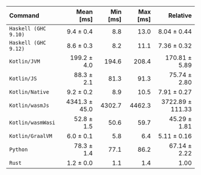 | Command | Mean [ms] | Min [ms] | Max [ms] | Relative |
|:---|---:|---:|---:|---:|
| `Haskell (GHC 9.10)` | 9.4 ± 0.4 | 8.8 | 13.0 | 8.04 ± 0.44 |
| `Haskell (GHC 9.12)` | 8.6 ± 0.3 | 8.2 | 11.1 | 7.36 ± 0.32 |
| `Kotlin/JVM` | 199.2 ± 4.0 | 194.6 | 208.4 | 170.81 ± 5.89 |
| `Kotlin/JS` | 88.3 ± 2.1 | 81.3 | 91.3 | 75.74 ± 2.80 |
| `Kotlin/Native` | 9.2 ± 0.2 | 8.9 | 10.5 | 7.91 ± 0.27 |
| `Kotlin/wasmJs` | 4341.3 ± 45.0 | 4302.7 | 4462.3 | 3722.89 ± 111.33 |
| `Kotlin/wasmWasi` | 52.8 ± 1.5 | 50.6 | 59.7 | 45.29 ± 1.81 |
| `Kotlin/GraalVM` | 6.0 ± 0.1 | 5.8 | 6.4 | 5.11 ± 0.16 |
| `Python` | 78.3 ± 1.4 | 77.1 | 86.2 | 67.14 ± 2.22 |
| `Rust` | 1.2 ± 0.0 | 1.1 | 1.4 | 1.00 |
